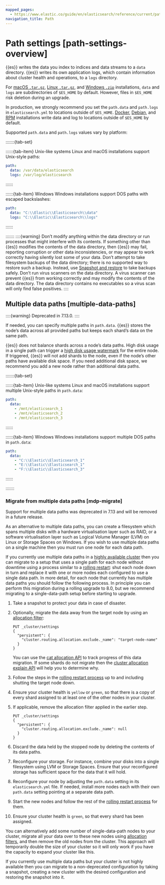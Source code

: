 ```yaml
---
mapped_pages:
  - https://www.elastic.co/guide/en/elasticsearch/reference/current/path-settings-overview.html
navigation_title: Path
---
```

# Path settings [path-settings-overview]

{{es}} writes the data you index to indices and data streams to a `data` directory. {{es}} writes its own application logs, which contain information about cluster health and operations, to a `logs` directory.

For [macOS `.tar.gz`](docs-content://deploy-manage/deploy/self-managed/install-elasticsearch-from-archive-on-linux-macos.md), [Linux `.tar.gz`](docs-content://deploy-manage/deploy/self-managed/install-elasticsearch-from-archive-on-linux-macos.md), and [Windows `.zip`](docs-content://deploy-manage/deploy/self-managed/install-elasticsearch-with-zip-on-windows.md) installations, `data` and `logs` are subdirectories of `$ES_HOME` by default. However, files in `$ES_HOME` risk deletion during an upgrade.

In production, we strongly recommend you set the `path.data` and `path.logs` in `elasticsearch.yml` to locations outside of `$ES_HOME`. [Docker](docs-content://deploy-manage/deploy/self-managed/install-elasticsearch-with-docker.md), [Debian](docs-content://deploy-manage/deploy/self-managed/install-elasticsearch-with-debian-package.md), and [RPM](docs-content://deploy-manage/deploy/self-managed/install-elasticsearch-with-rpm.md) installations write data and log to locations outside of `$ES_HOME` by default.

Supported `path.data` and `path.logs` values vary by platform:

:::::::{tab-set}

::::::{tab-item} Unix-like systems
Linux and macOS installations support Unix-style paths:

```yaml
path:
  data: /var/data/elasticsearch
  logs: /var/log/elasticsearch
```
::::::

::::::{tab-item} Windows
Windows installations support DOS paths with escaped backslashes:

```yaml
path:
  data: "C:\\Elastic\\Elasticsearch\\data"
  logs: "C:\\Elastic\\Elasticsearch\\logs"
```
::::::

:::::::
::::{warning}
Don’t modify anything within the data directory or run processes that might interfere with its contents. If something other than {{es}} modifies the contents of the data directory, then {{es}} may fail, reporting corruption or other data inconsistencies, or may appear to work correctly having silently lost some of your data. Don’t attempt to take filesystem backups of the data directory; there is no supported way to restore such a backup. Instead, use [Snapshot and restore](docs-content://deploy-manage/tools/snapshot-and-restore.md) to take backups safely. Don’t run virus scanners on the data directory. A virus scanner can prevent {{es}} from working correctly and may modify the contents of the data directory. The data directory contains no executables so a virus scan will only find false positives.
::::


## Multiple data paths [multiple-data-paths]

::::{warning}
Deprecated in 7.13.0.
::::


If needed, you can specify multiple paths in `path.data`. {{es}} stores the node’s data across all provided paths but keeps each shard’s data on the same path.

{{es}} does not balance shards across a node’s data paths. High disk usage in a single path can trigger a [high disk usage watermark](/reference/elasticsearch/configuration-reference/cluster-level-shard-allocation-routing-settings.md#disk-based-shard-allocation) for the entire node. If triggered, {{es}} will not add shards to the node, even if the node’s other paths have available disk space. If you need additional disk space, we recommend you add a new node rather than additional data paths.

:::::::{tab-set}

::::::{tab-item} Unix-like systems
Linux and macOS installations support multiple Unix-style paths in `path.data`:

```yaml
path:
  data:
    - /mnt/elasticsearch_1
    - /mnt/elasticsearch_2
    - /mnt/elasticsearch_3
```
::::::

::::::{tab-item} Windows
Windows installations support multiple DOS paths in `path.data`:

```yaml
path:
  data:
    - "C:\\Elastic\\Elasticsearch_1"
    - "E:\\Elastic\\Elasticsearch_1"
    - "F:\\Elastic\\Elasticsearch_3"
```
::::::

:::::::
### Migrate from multiple data paths [mdp-migrate]

Support for multiple data paths was deprecated in 7.13 and will be removed in a future release.

As an alternative to multiple data paths, you can create a filesystem which spans multiple disks with a hardware virtualisation layer such as RAID, or a software virtualisation layer such as Logical Volume Manager (LVM) on Linux or Storage Spaces on Windows. If you wish to use multiple data paths on a single machine then you must run one node for each data path.

If you currently use multiple data paths in a [highly available cluster](docs-content://deploy-manage/production-guidance/availability-and-resilience.md) then you can migrate to a setup that uses a single path for each node without downtime using a process similar to a [rolling restart](docs-content://deploy-manage/maintenance/start-stop-services/full-cluster-restart-rolling-restart-procedures.md#restart-cluster-rolling): shut each node down in turn and replace it with one or more nodes each configured to use a single data path. In more detail, for each node that currently has multiple data paths you should follow the following process. In principle you can perform this migration during a rolling upgrade to 8.0, but we recommend migrating to a single-data-path setup before starting to upgrade.

1. Take a snapshot to protect your data in case of disaster.
2. Optionally, migrate the data away from the target node by using an [allocation filter](/reference/elasticsearch/configuration-reference/cluster-level-shard-allocation-routing-settings.md#cluster-shard-allocation-filtering):

    ```console
    PUT _cluster/settings
    {
      "persistent": {
        "cluster.routing.allocation.exclude._name": "target-node-name"
      }
    }
    ```

    You can use the [cat allocation API](https://www.elastic.co/docs/api/doc/elasticsearch/operation/operation-cat-allocation) to track progress of this data migration. If some shards do not migrate then the [cluster allocation explain API](https://www.elastic.co/docs/api/doc/elasticsearch/operation/operation-cluster-allocation-explain) will help you to determine why.

3. Follow the steps in the [rolling restart process](docs-content://deploy-manage/maintenance/start-stop-services/full-cluster-restart-rolling-restart-procedures.md#restart-cluster-rolling) up to and including shutting the target node down.
4. Ensure your cluster health is `yellow` or `green`, so that there is a copy of every shard assigned to at least one of the other nodes in your cluster.
5. If applicable, remove the allocation filter applied in the earlier step.

    ```console
    PUT _cluster/settings
    {
      "persistent": {
        "cluster.routing.allocation.exclude._name": null
      }
    }
    ```

6. Discard the data held by the stopped node by deleting the contents of its data paths.
7. Reconfigure your storage. For instance, combine your disks into a single filesystem using LVM or Storage Spaces. Ensure that your reconfigured storage has sufficient space for the data that it will hold.
8. Reconfigure your node by adjusting the `path.data` setting in its `elasticsearch.yml` file. If needed, install more nodes each with their own `path.data` setting pointing at a separate data path.
9. Start the new nodes and follow the rest of the [rolling restart process](docs-content://deploy-manage/maintenance/start-stop-services/full-cluster-restart-rolling-restart-procedures.md#restart-cluster-rolling) for them.
10. Ensure your cluster health is `green`, so that every shard has been assigned.

You can alternatively add some number of single-data-path nodes to your cluster, migrate all your data over to these new nodes using [allocation filters](/reference/elasticsearch/configuration-reference/cluster-level-shard-allocation-routing-settings.md#cluster-shard-allocation-filtering), and then remove the old nodes from the cluster. This approach will temporarily double the size of your cluster so it will only work if you have the capacity to expand your cluster like this.

If you currently use multiple data paths but your cluster is not highly available then you can migrate to a non-deprecated configuration by taking a snapshot, creating a new cluster with the desired configuration and restoring the snapshot into it.



